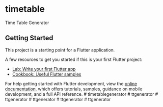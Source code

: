 # timetable

Time Table Generator

## Getting Started

This project is a starting point for a Flutter application.

A few resources to get you started if this is your first Flutter project:

- [Lab: Write your first Flutter app](https://docs.flutter.dev/get-started/codelab)
- [Cookbook: Useful Flutter samples](https://docs.flutter.dev/cookbook)

For help getting started with Flutter development, view the
[online documentation](https://docs.flutter.dev/), which offers tutorials,
samples, guidance on mobile development, and a full API reference.
#   t i m e t a b l e g e n e r a t o r  
 #   t t g e n e r a t o r  
 #   t t g e n e r a t o r  
 #   t t g e n e r a t o r  
 #   t t g e n e r a t o r  
 #   t t g e n e r a t o r  
 